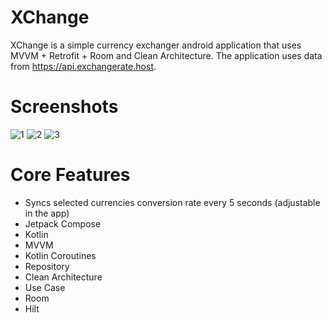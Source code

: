 # XChange
XChange is a simple currency exchanger android application that uses MVVM + Retrofit + Room and Clean Architecture. The application uses data from https://api.exchangerate.host.

# Screenshots
![1](https://user-images.githubusercontent.com/11737795/194744777-7ab1c176-f913-4653-b832-00d69a1ea9bf.png)
![2](https://user-images.githubusercontent.com/11737795/194744779-d74a16df-4ef1-4434-907c-ecef755b01c6.png)
![3](https://user-images.githubusercontent.com/11737795/194744780-b79359f9-83e3-444a-b30f-36847390ebcb.png)

# Core Features
- Syncs selected currencies conversion rate every 5 seconds (adjustable in the app)
- Jetpack Compose
- Kotlin
- MVVM
- Kotlin Coroutines
- Repository
- Clean Architecture
- Use Case
- Room
- Hilt
